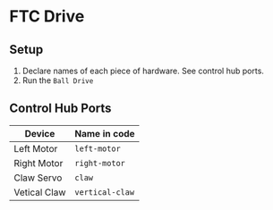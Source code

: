 # FTC Drive
## Setup
1. Declare names of each piece of hardware. See control hub ports. 
2. Run the `Ball Drive`

## Control Hub Ports
| Device      | Name in code  |
|-------------|---------------|
| Left Motor  | `left-motor`  |
| Right Motor | `right-motor` |
| Claw Servo  | `claw`        |
| Vetical Claw | `vertical-claw`|Servo  | `claw`        |


